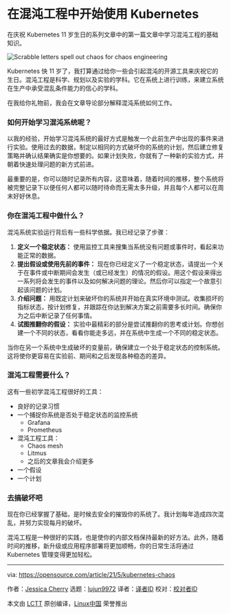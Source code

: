 [#]: subject: (Get started with Kubernetes using chaos engineering)
[#]: via: (https://opensource.com/article/21/5/kubernetes-chaos)
[#]: author: (Jessica Cherry https://opensource.com/users/cherrybomb)
[#]: collector: (lujun9972)
[#]: translator: (Donkey)
[#]: reviewer: ( )
[#]: publisher: ( )
[#]: url: ( )

在混沌工程中开始使用 Kubernetes
======
在庆祝 Kubernetes 11 岁生日的系列文章中的第一篇文章中学习混沌工程的基础知识。

![Scrabble letters spell out chaos for chaos engineering][1]

Kubernetes 快 11 岁了，我打算通过给你一些会引起混沌的开源工具来庆祝它的生日。混沌工程是科学、规划以及实验的学科。它在系统上进行训练，来建立系统在生产中承受混乱条件能力的信心的学科。

在我给你礼物前，我会在文章导论部分解释混沌系统如何工作。

### 如何开始学习混沌系统呢？

以我的经验，开始学习混沌系统的最好方式是触发一个此前生产中出现的事件来进行实验。使用过去的数据，制定以相同的方式破坏你的系统的计划，然后建立修复策略并确认结果确实是你想要的。如果计划失败，你就有了一种新的实验方式，并朝着快速处理问题的新方式前进。

最重要的是，你可以随时记录所有内容，这意味着，随着时间的推移，整个系统将被完整记录下以便任何人都可以随时待命而无需太多升级，并且每个人都可以在周末好好休息。

### 你在混沌工程中做什么？

混沌系统实验运行背后有一些科学依据。我已经记录了步骤：

1. **定义一个稳定状态：** 使用监控工具来搜集当系统没有问题或事件时，看起来功能正常的数据。
2. **提出假设或使用先前的事件：** 现在你已经定义了一个稳定状态，请提出一个关于在事件或中断期间会发生（或已经发生）的情况的假设。用这个假设来得出一系列将会发生的事件以及如何解决问题的理论。然后你可以指定一个故意引起该问题的计划。
3. **介绍问题：** 用既定计划来破坏你的系统并开始在真实环境中测试。收集损坏的指标状态，按计划修复，并跟踪在你达到解决方案之前需要多长时间。确保你为之后中断记录了任何事情。
4. **试图推翻你的假设：** 实验中最精彩的部分是尝试推翻你的思考或计划。你想创建一个不同的状态，看看你能走多远，并在系统中生成一个不同的稳定状态。

当你在另一个系统中生成破坏的变量前，确保建立一个处于稳定状态的控制系统。这将使你更容易在实验前、期间和之后发现各种稳态的差异。

### 混沌工程需要什么？

这有一些初学混沌工程很好的工具：

* 良好的记录习惯
* 一个捕捉你系统是否处于稳定状态的监控系统
  * Grafana
  * Prometheus
* 混沌工程工具：
  * Chaos mesh
  * Litmus
  * 之后的文章我会介绍更多
* 一个假设
* 一个计划

### 去搞破坏吧

现在你已经掌握了基础，是时候去安全的摧毁你的系统了。我计划每年造成四次混乱，并努力实现每月的破坏。

混沌工程是一种很好的实践，也是使你的内部文档保持最新的好方法。此外，随着时间的推移，新升级或应用程序部署将更加顺畅，你的日常生活将通过 Kubernetes 管理变得更加轻松。

--------------------------------------------------------------------------------

via: https://opensource.com/article/21/5/kubernetes-chaos

作者：[Jessica Cherry][a]
选题：[lujun9972][b]
译者：[译者ID](https://github.com/Donkey-Hao)
校对：[校对者ID](https://github.com/校对者ID)

本文由 [LCTT](https://github.com/LCTT/TranslateProject) 原创编译，[Linux中国](https://linux.cn/) 荣誉推出

[a]: https://opensource.com/users/cherrybomb
[b]: https://github.com/lujun9972
[1]: https://opensource.com/sites/default/files/styles/image-full-size/public/lead-images/brett-jordan-chaos-unsplash.jpg?itok=sApp5dVd (Scrabble letters spell out chaos for chaos engineering)
